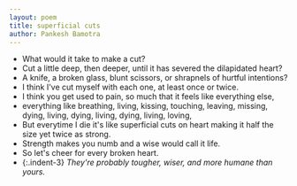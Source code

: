 ```yaml
---
layout: poem
title: superficial cuts
author: Pankesh Bamotra
---
```


- What would it take to make a cut?
- Cut a little deep, then deeper, until it has severed the dilapidated heart?
- A knife, a broken glass, blunt scissors, or shrapnels of hurtful intentions?
- I think I've cut myself with each one, at least once or twice.
- I think you get used to pain, so much that it feels like everything else, 
- everything like breathing, living, kissing, touching, leaving, missing, dying, living, dying, living, dying, living, loving,
- But everytime I die it's like superficial cuts on heart making it half the size yet twice as strong.
- Strength makes you numb and a wise would call it life. 
- So let's cheer for every broken heart. 
- {:.indent-3} <i>They're probably tougher, wiser, and more humane than yours.</i>